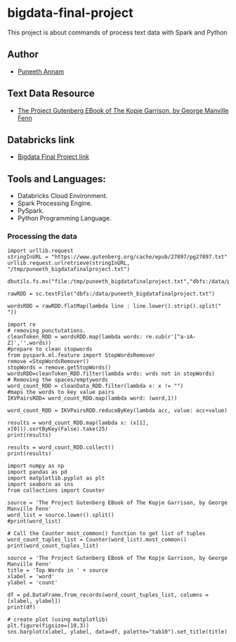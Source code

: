# bigdata-final-project
This project is about commands of process text data with Spark and Python

## Author
- [Puneeth Annam](https://github.com/Puneeth159)

## Text Data Resource
- [The Project Gutenberg EBook of The Kopje Garrison, by George Manville Fenn](https://www.gutenberg.org/cache/epub/27897/pg27897.txt)

## Databricks link

- [Bigdata Final Project link](https://community.cloud.databricks.com/?o=2193169200472804#notebook/1949933761650238/command/3798170560335304)

## Tools and Languages:
- Databricks Cloud Environment.
- Spark Processing Engine.
- PySpark.
- Python Programming Language.

### Processing the data

```
import urllib.request
stringInURL = "https://www.gutenberg.org/cache/epub/27897/pg27897.txt"
urllib.request.urlretrieve(stringInURL, "/tmp/puneeth_bigdatafinalproject.txt")
```
```
dbutils.fs.mv("file:/tmp/puneeth_bigdatafinalproject.txt","dbfs:/data/puneeth_bigdatafinalproject.txt")
```
```
rawRDD = sc.textFile("dbfs:/data/puneeth_bigdatafinalproject.txt")
```
```
wordsRDD = rawRDD.flatMap(lambda line : line.lower().strip().split(" "))
```
```
import re
# removing punctutations.
cleanToken_RDD = wordsRDD.map(lambda words: re.sub(r'[^a-zA-Z]','',words))
#prepare to clean stopwords
from pyspark.ml.feature import StopWordsRemover
remove =StopWordsRemover()
stopWords = remove.getStopWords()
wordsRDD=cleanToken_RDD.filter(lambda wrds: wrds not in stopWords)
# Removing the spaces/emptywords
word_count_RDD = cleanData_RDD.filter(lambda x: x != "")
#maps the words to key value pairs
IKVPairsRDD= word_count_RDD.map(lambda word: (word,1))
```
```
word_count_RDD = IKVPairsRDD.reduceByKey(lambda acc, value: acc+value)
```
```
results = word_count_RDD.map(lambda x: (x[1], x[0])).sortByKey(False).take(25)
print(results)
```
```
results = word_count_RDD.collect()
print(results)
```
```
import numpy as np
import pandas as pd
import matplotlib.pyplot as plt
import seaborn as sns
from collections import Counter

source = 'The Project Gutenberg EBook of The Kopje Garrison, by George Manville Fenn'
word_list = source.lower().split()
#print(word_list)

# Call the Counter most_common() function to get list of tuples 
word_count_tuples_list = Counter(word_list).most_common()
print(word_count_tuples_list)

source = 'The Project Gutenberg EBook of The Kopje Garrison, by George Manville Fenn'
title = 'Top Words in ' + source
xlabel = 'word'
ylabel = 'count'

df = pd.DataFrame.from_records(word_count_tuples_list, columns =[xlabel, ylabel]) 
print(df)

# create plot (using matplotlib)
plt.figure(figsize=(10,3))
sns.barplot(xlabel, ylabel, data=df, palette="tab10").set_title(title)
```
